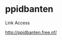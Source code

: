 # ppidbanten
<p>Link Access</p>
<a href="http://ppidbanten.free.nf/">http://ppidbanten.free.nf/</a>
